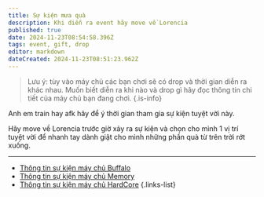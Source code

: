 ```yaml
---
title: Sự kiện mưa quà
description: Khi diễn ra event hãy move về Lorencia
published: true
date: 2024-11-23T08:54:58.396Z
tags: event, gift, drop
editor: markdown
dateCreated: 2024-11-23T08:51:23.962Z
---
```


> Lưu ý: tùy vào máy chủ các bạn chơi sẽ có drop và thời gian diễn ra khác nhau. Muốn biết diễn ra khi nào và drop gì hãy đọc thông tin chi tiết của máy chủ bạn đang chơi.
{.is-info}

Anh em train hay afk hãy để ý thời gian tham gia sự kiện tuyệt vời này.

Hãy move về Lorencia trước giờ xảy ra sự kiện và chọn cho mình 1 vị trí tuyệt vời để nhanh tay dành giật cho mình những phần quà từ trên trời rớt xuống.
___

- [Thông tin sự kiện máy chủ Buffalo](/vi/events/buffalo)
- [Thông tin sự kiện máy chủ Memory](/vi/events/memory)
- [Thông tin sự kiện máy chủ HardCore](/vi/events/hardcore)
{.links-list}